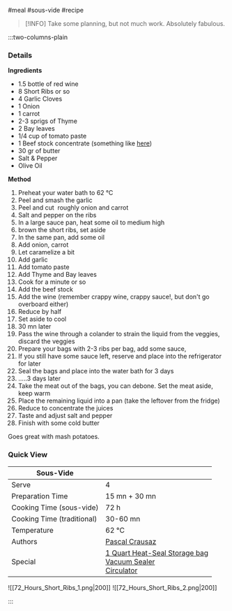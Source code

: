 #meal #sous-vide #recipe
> [!INFO]
> Take some planning, but not much work. Absolutely fabulous.

:::two-columns-plain

### Details 
**Ingredients**
- 1.5 bottle of red wine
- 8 Short Ribs or so
- 4 Garlic Cloves
- 1 Onion
- 1 carrot
- 2-3 sprigs of Thyme
- 2 Bay leaves
- 1/4 cup of tomato paste
- 1 Beef stock concentrate (something like [here](https://www.amazon.com/Savory-Choice-Liquid-Broth-Concentrate/dp/B06WGSNWJQ/))
- 30 gr of butter
- Salt & Pepper
- Olive Oil

**Method**
1. Preheat your water bath to 62 °C
2. Peel and smash the garlic
3. Peel and cut  roughly onion and carrot
4. Salt and pepper on the ribs
5. In a large sauce pan, heat some oil to medium high
6. brown the short ribs, set aside
7. In the same pan, add some oil
8. Add onion, carrot
9. Let caramelize a bit
10. Add garlic
11. Add tomato paste
12. Add Thyme and Bay leaves
13. Cook for a minute or so
14. Add the beef stock
15. Add the wine (remember crappy wine, crappy sauce!, but don't go overboard either)
16. Reduce by half
17. Set aside to cool
18. 30 mn later
19. Pass the wine through a colander to strain the liquid from the veggies, discard the veggies
20. Prepare your bags with 2-3 ribs per bag, add some sauce,
21. If you still have some sauce left, reserve and place into the refrigerator for later
22. Seal the bags and place into the water bath for 3 days
23. .....3 days later
24. Take the meat out of the bags, you can debone. Set the meat aside, keep warm
25. Place the remaining liquid into a pan (take the leftover from the fridge)
26. Reduce to concentrate the juices
27. Taste and adjust salt and pepper
28. Finish with some cold butter 

  

Goes great with mash potatoes.


### Quick View
| Sous-Vide                  |                                                |
| -------------------------- | ---------------------------------------------- |
| Serve                      | 4                                              |
| Preparation Time           | 15 mn + 30 mn                                  |
| Cooking Time (sous-vide)   | 72 h                                           |
| Cooking Time (traditional) | 30-60 mn                                       |
| Temperature                | 62 °C                                          |
| Authors                    | [Pascal Crausaz](mailto:pascal@askpascal.com ) |
| Special                    |  [1 Quart Heat-Seal Storage bag](http://www.amazon.com/gp/product/B001T6LT0O/ref=oh_details_o02_s00_i00?ie=UTF8&psc=1)  <br>[Vacuum Sealer](http://www.amazon.com/gp/product/B0044XDA3S/ref=oh_details_o02_s00_i02?ie=UTF8&psc=1)  <br>[Circulator](https://www.cuisinetechnology.com/sousvide-professional-comparison.php) |

![[72_Hours_Short_Ribs_1.png|200]]
![[72_Hours_Short_Ribs_2.png|200]]

:::



